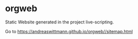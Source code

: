 # orgweb
Static Website generated in the project live-scripting.


Go to https://andreaswittmann.github.io/orgweb//sitemap.html

